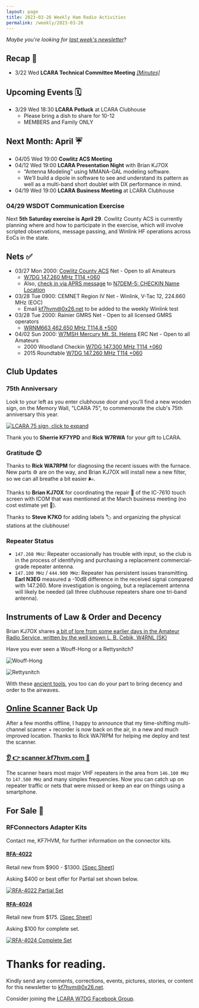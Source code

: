 ```yaml
---
layout: page
title: 2023-03-26 Weekly Ham Radio Activities
permalink: /weekly/2023-03-26
---
```


_Maybe you're looking for [last week's newsletter](/weekly/2023-03-19)_?

## Recap 🔁

* 3/22 Wed **LCARA Technical Committee Meeting** _[[Minutes]](https://github.com/w7dg-lcara/static/blob/main/minutes/2023/technical/2023-03-22.md#2023-03-22-lcara-tech-meeting-minutes)_

## Upcoming Events 🗓

* 3/29 Wed 18:30 **LCARA Potluck** at LCARA Clubhouse
  * Please bring a dish to share for 10-12
  * MEMBERS and Family ONLY

## Next Month: April ☔️

* 04/05 Wed 19:00 **Cowlitz ACS Meeting**
* 04/12 Wed 19:00 **LCARA Presentation Night** with Brian KJ7OX
  * “Antenna Modeling” using MMANA-GAL modeling software.
  * We’ll build a dipole in software to see and understand its pattern as well as a
    multi-band short doublet with DX performance in mind.
* 04/19 Wed 19:00 **LCARA Business Meeting** at LCARA Clubhouse

### 04/29 WSDOT Communication Exercise

Next **5th Saturday exercise is April 29**. Cowlitz County ACS is currently
planning where and how to participate in the exercise, which will involve
scripted observations, message passing, and Winlink HF operations across EoCs in
the state.

## Nets ✅

- 03/27 Mon 2000: [Cowlitz County ACS](http://cowlitzradio.org/) Net - Open to all Amateurs
  - [W7DG 147.260 MHz T114 +060](https://www.repeaterbook.com/repeaters/details.php?ID=408&state_id=53)
  - Also, [check in via APRS message](/info/aprsnet/) to [N7DEM-5: CHECKIN Name Location](https://aprs.fi/?c=message&call=N7DEM-5)
- 03/28 Tue 0900: CEMNET Region IV Net - Winlink, V-Tac 12, 224.660 MHz (EOC)
  - Email [kf7hvm@0x26.net](mailto:kf7hvm@0x26.net) to be added to the weekly
    Winlink test
- 03/28 Tue 2000: Rainier GMRS Net - Open to all licensed GMRS operators
  - [WRNM663 462.650 MHz T114.8 +500](https://www.repeaterbook.com/gmrs/details.php?state_id=53&ID=367)
- 04/02 Sun 2000: [W7MSH Mercury Mt. St. Helens](https://www.w7msh.org) ERC Net - Open to all Amateurs
  - 2000 Woodland Checkin [W7DG 147.300 MHz T114 +060](https://www.repeaterbook.com/repeaters/details.php?state_id=53&ID=412)
  - 2015 Roundtable [W7DG 147.260 MHz T114 +060](https://www.repeaterbook.com/repeaters/details.php?ID=408&state_id=53)

## Club Updates

### 75th Anniversary

Look to your left as you enter clubhouse door and you'll find a new wooden sign,
on the Memory Wall, "LCARA 75", to commemorate the club's 75th anniversary this
year.

[![LCARA 75 sign, click to expand](files/2023-03-26_lcara_75_tb.jpeg)](files/2023-03-26_lcara_75.jpg)

Thank you to **Sherrie KF7YPD** and **Rick W7RWA** for your gift to LCARA.

### Gratitude 😊

Thanks to **Rick WA7RPM** for diagnosing the recent issues with the furnace. New
parts ⚙️ are on the way, and Brian KJ7OX will install new a new filter, so we can
all breathe a bit easier 🌬️.

Thanks to **Brian KJ7OX** for coordinating the repair 🔧 of the IC-7610 touch screen
with ICOM that was mentioned at the March business meeting (no cost estimate yet 🤞).

Thanks to **Steve K7KO** for adding labels 🏷️ and organizing the physical stations at the clubhouse!

### Repeater Status

* `147.260 MHz`: Repeater occasionally has trouble with input, so the club is in
  the process of identifying and purchasing a replacement commercial-grade
  repeater antenna.
* `147.100 MHz` / `444.900 MHz`: Repeater has persistent issues transmitting.
  **Earl N3EG** measured a -10dB difference in the received signal compared with
  147.260. More investigation is ongoing, but a replacement antenna will likely
  be needed (all three clubhouse repeaters share one tri-band antenna).

## Instruments of Law & Order and Decency

Brian KJ7OX shares [a bit of lore from some earlier days in the Amateur Radio
Service, written by the well known L. B. Cebik, W4RNL (SK)](https://w8an.net/rettysnitch.html)

Have you ever seen a Wouff-Hong or a Rettysnitch?

![Wouff-Hong](files/WouffHong.jpg)

![Rettysnitch](files/rettysnitch.jpg)

With these [ancient tools](https://w8an.net/rettysnitch.html), you too can do
your part to bring decency and order to the airwaves.

## [Online Scanner](/2023/03/24/scanner-back-online) Back Up

After a few months offline, I happy to announce that my time-shifting
multi-channel scanner + recorder is now back on the air, in a new and much improved
location. Thanks to Rick WA7RPM for helping me deploy and test the scanner.

### [👂 👉 scanner.kf7hvm.com 📢](https://scanner.kf7hvm.com)

The scanner hears most major VHF repeaters in the area from `146.100 MHz` to `147.500 MHz`
and many simplex frequencies. Now you can catch up on repeater traffic or nets that
were missed or keep an ear on things using a smartphone.

## For Sale 💸

### RFConnectors Adapter Kits

Contact me, KF7HVM, for further information on the connector kits.

#### [RFA-4022](https://rfindustries.com/product/rfa-4022/)

Retail new from $900 - $1300. [[Spec Sheet]](http://www.rfcoaxconnectors.com/pdf/tech-Adapter-RFA-4022.pdf)

Asking $400 or best offer for Partial set shown below.

[![RFA-4022 Partial Set](files/rfa-4022-partial-tb.jpg)](files/rfa-4022-partial.jpg)

#### [RFA-4024](https://rfindustries.com/product/rfa-4024/)

Retail new from $175. [[Spec Sheet]](http://rfsearch.rfindustries.com/Assembly/Tools-Unidapt-Installation.pdf)

Asking $100 for complete set.

[![RFA-4024 Complete Set](files/rfa-4024-tb.jpg)](files/rfa-4024.jpg)

# Thanks for reading. 

Kindly send any comments, corrections, events, pictures, stories, or content for
this newsletter to [kf7hvm@0x26.net](mailto:kf7hvm@0x26.net).

Consider joining the [LCARA W7DG Facebook Group](https://www.facebook.com/groups/LCARA.W7DG/).
